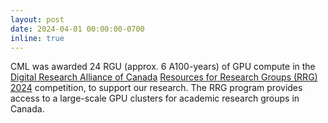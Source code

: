 ```yaml
---
layout: post
date: 2024-04-01 00:00:00-0700
inline: true
---
```


CML was awarded 24 RGU (approx. 6 A100-years) of GPU compute in the [Digital Research Alliance of Canada](https://alliancecan.ca) [Resources for Research Groups (RRG) 2024](https://alliancecan.ca/en/services/advanced-research-computing/accessing-resources/resource-allocation-competition) competition, to support our research. The RRG program provides access to a large-scale GPU clusters for academic research groups in Canada.
